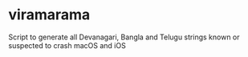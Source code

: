 # viramarama
Script to generate all Devanagari, Bangla and Telugu strings known or suspected to crash macOS and iOS

